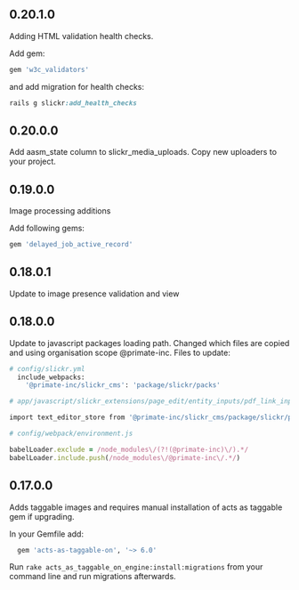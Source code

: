 ## 0.20.1.0
Adding HTML validation health checks.

Add gem:

```ruby
gem 'w3c_validators'
```

and add migration for health checks:

```ruby
rails g slickr:add_health_checks
```



## 0.20.0.0
Add aasm_state column to slickr_media_uploads.
Copy new uploaders to your project.


## 0.19.0.0
Image processing additions

Add following gems:

```ruby
gem 'delayed_job_active_record'
```

## 0.18.0.1
Update to image presence validation and view

## 0.18.0.0

Update to javascript packages loading path. Changed which files are copied and using organisation scope @primate-inc.
Files to update:
```ruby
# config/slickr.yml
  include_webpacks:
    '@primate-inc/slickr_cms': 'package/slickr/packs'
```

```ruby
# app/javascript/slickr_extensions/page_edit/entity_inputs/pdf_link_input.jsx

import text_editor_store from '@primate-inc/slickr_cms/package/slickr/packs/slickr_text_area_editor.jsx';
```

```ruby
# config/webpack/environment.js

babelLoader.exclude = /node_modules\/(?!(@primate-inc)\/).*/
babelLoader.include.push(/node_modules\/@primate-inc\/.*/)
```
## 0.17.0.0

Adds taggable images and requires manual installation of acts as taggable gem if upgrading.

In your Gemfile add:

```ruby
  gem 'acts-as-taggable-on', '~> 6.0'
```

Run `rake acts_as_taggable_on_engine:install:migrations` from your command line and run migrations afterwards.
